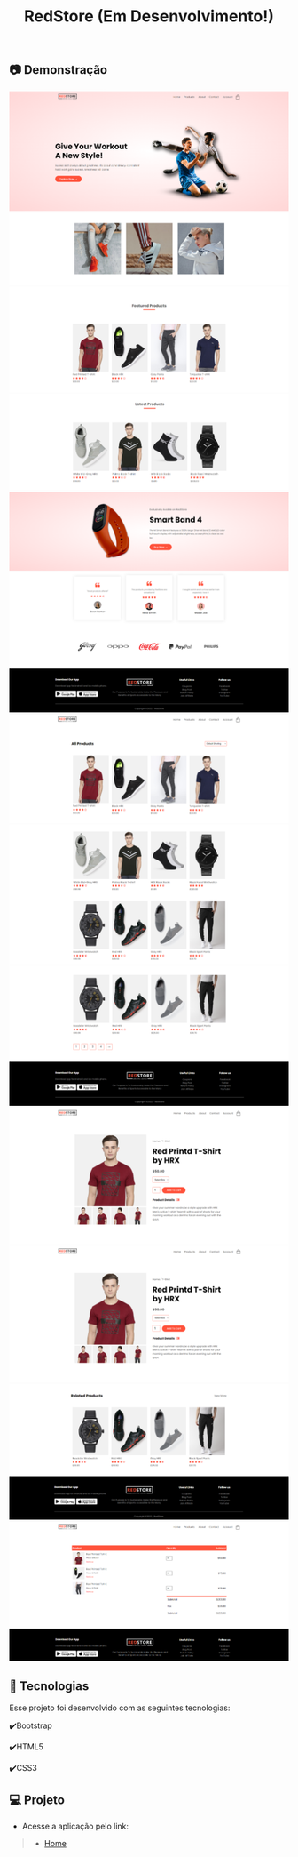 <h1 align="center">
   RedStore (Em Desenvolvimento!)
</h1>

<br>

## :camera: Demonstração

![png1](frontend/github/Home.png)
![png2](frontend/github/Home2.png)
![png3](frontend/github/Home3.png)
![png4](frontend/github/Home4.png)
![png5](frontend/github/Home5.png)
![png6](frontend/github/Home6.png)
![png7](frontend/github/All_products.png)
![png8](frontend/github/All_products_2.png)
![png9](frontend/github/All_products_3.png)
![png10](frontend/github/product_details.png)
![png11](frontend/github/product_details.png)
![png12](frontend/github/product_details_2.png)
![png13](frontend/github/Cart.png)

## :rocket: Tecnologias

Esse projeto foi desenvolvido com as seguintes tecnologias:

✔️Bootstrap

✔️HTML5

✔️CSS3

## 💻 Projeto

- Acesse a aplicação pelo link:
> - [Home](https://redstore-plb.netlify.app)
